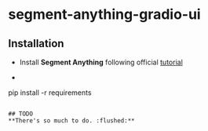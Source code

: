 # segment-anything-gradio-ui

## Installation
* Install **Segment Anything** following official [tutorial](https://github.com/facebookresearch/segment-anything?tab=readme-ov-file#installation)
* ```
pip install -r requirements
```

## TODO
**There's so much to do. :flushed:**